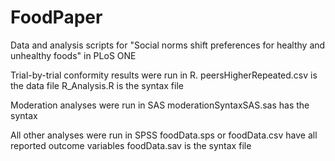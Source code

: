 # FoodPaper
Data and analysis scripts for "Social norms shift preferences for healthy and unhealthy foods" in PLoS ONE

Trial-by-trial conformity results were run in R.
  peersHigherRepeated.csv is the data file
  R_Analysis.R is the syntax file

Moderation analyses were run in SAS
  moderationSyntaxSAS.sas has the syntax

All other analyses were run in SPSS
  foodData.sps or foodData.csv have all reported outcome variables
  foodData.sav is the syntax file 

